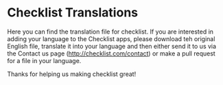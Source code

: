 # Checklist Translations
Here you can find the translation file for checklist. If you are interested in adding your language to the Checklist apps, please download teh original English file, translate it into your language and then either send it to us via the Contact us page  (http://checklist.com/contact) or make a pull request for a file in your language.

Thanks for helping us making checklist great!
